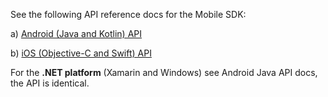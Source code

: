 
See the following API reference docs for the Mobile SDK:

a)  [Android (Java and Kotlin) API](http://cartodb.github.io/mobile-android-samples/)

b) [iOS (Objective-C and Swift) API](http://cartodb.github.io/mobile-ios-samples/)

For the **.NET platform** (Xamarin and Windows) see Android Java API docs, the API is identical.